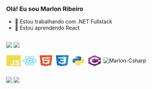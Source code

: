 ### Olá! Eu sou Marlon Ribeiro

- 🔭 Estou trabalhando com .NET Fullstack
- 🌱 Estou aprendendo React
  
##

<div>
  <img height="180em" src="https://github-readme-stats.vercel.app/api?username=MarlonMRibeiro&show_icons=true&theme=github_dark">    
  <img height="180em" src="https://github-readme-stats.vercel.app/api/top-langs/?username=MarlonMRibeiro&layout=compact&theme=github_dark">    
</div>

<div style="display: inline_block"><br>
  <img align="center" alt="Marlon-Js" height="30" width="40" src="https://raw.githubusercontent.com/devicons/devicon/master/icons/javascript/javascript-plain.svg">
  <img align="center" alt="Marlon-React" height="30" width="40" src="https://raw.githubusercontent.com/devicons/devicon/master/icons/react/react-original.svg">
  <img align="center" alt="Marlon-HTML" height="30" width="40" src="https://raw.githubusercontent.com/devicons/devicon/master/icons/html5/html5-original.svg">
  <img align="center" alt="Marlon-CSS" height="30" width="40" src="https://raw.githubusercontent.com/devicons/devicon/master/icons/css3/css3-original.svg">
  <img align="center" alt="Marlon-Python" height="30" width="40" src="https://raw.githubusercontent.com/devicons/devicon/master/icons/python/python-original.svg">
  <img align="center" alt="Marlon-Csharp" height="30" width="40" src="https://raw.githubusercontent.com/devicons/devicon/master/icons/csharp/csharp-original.svg">
  <img align="center" alt="Marlon-Csharp" height="30" width="40" src="https://cdn.jsdelivr.net/gh/devicons/devicon/icons/vuejs/vuejs-original.svg" />
          
</div>
  
  ##
 
<div> 
  <a href = "mailto:marlonmenezes2017@gmail.com"><img src="https://img.shields.io/badge/-Gmail-%23333?style=for-the-badge&logo=gmail&logoColor=white" target="_blank"></a>
  <a href="https://www.linkedin.com/in/marlon-menezes-ribeiro-418692210/" target="_blank"><img src="https://img.shields.io/badge/-LinkedIn-%230077B5?style=for-the-badge&logo=linkedin&logoColor=white" target="_blank"></a>   
</div>
